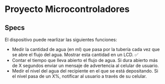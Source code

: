 # Proyecto Microcontroladores
## Specs
El dispositivo puede rearlizar las siguientes funciones:
- Medir la cantidad de agua (en ml) que pasa por la tubería cada vez que se abre el flujo del agua. Mostrar esta cantidad en un LCD. ✅
- Contar el tiempo que lleva abierto el flujo de agua. Si dura abierto más de X segundos enviar un mensaje de advertencia al celular de usuario.
- Medir el nivel del agua del recipiente en el que se está depositando. Si el nivel pasa de un X%, notificar al usuario a través de su celular.
